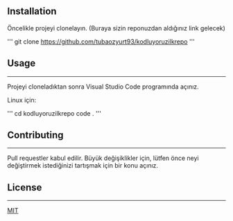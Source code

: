 ## Installation

Öncelikle projeyi clonelayın. (Buraya sizin reponuzdan aldığınız link gelecek)

'''
git clone https://github.com/tubaozyurt93/kodluyoruzilkrepo
'''

## Usage
______________________________________________________________________________

Projeyi cloneladıktan sonra Visual Studio Code programında açınız.

Linux için:

'''
cd kodluyoruzilkrepo
code .
'''

## Contributing
______________________________________________________________________________

Pull requestler kabul edilir. Büyük değişiklikler için, lütfen önce neyi değiştirmek istediğinizi tartışmak için bir konu açınız.

## License
______________________________________________________________________________

[MIT](https://choosealicense.com/licenses/mit/)